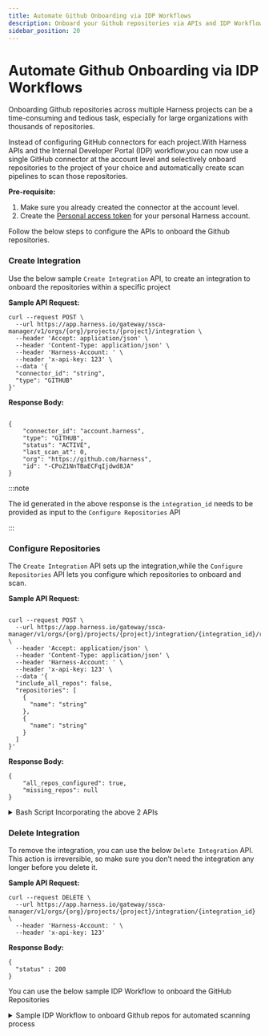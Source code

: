 ```yaml
---
title: Automate Github Onboarding via IDP Workflows
description: Onboard your Github repositories via APIs and IDP Workflows
sidebar_position: 20
---
```


# Automate Github Onboarding via IDP Workflows

Onboarding Github repositories across multiple Harness projects can be a time-consuming and tedious task, especially for large organizations with thousands of repositories.

Instead of configuring GitHub connectors for each project.With Harness APIs and the Internal Developer Portal (IDP) workflow.you can now use a single GitHub connector at the account level and selectively onboard repositories to the project of your choice and automatically create scan pipelines to scan those repositories.


**Pre-requisite:**

1) Make sure you already created the connector at the account level.
2) Create the [Personal access token](/docs/platform/automation/api/add-and-manage-api-keys.md) for your personal Harness account.

Follow the below steps to configure the APIs to onboard the Github repositories.

### Create Integration

Use the below sample `Create Integration` API, to create an integration to onboard the repositories within a specific project

**Sample API Request:**

```
curl --request POST \
  --url https://app.harness.io/gateway/ssca-manager/v1/orgs/{org}/projects/{project}/integration \
  --header 'Accept: application/json' \
  --header 'Content-Type: application/json' \
  --header 'Harness-Account: ' \
  --header 'x-api-key: 123' \
  --data '{
  "connector_id": "string",
  "type": "GITHUB"
}'

```

**Response Body:**

```

{
    "connector_id": "account.harness",
    "type": "GITHUB",
    "status": "ACTIVE",
    "last_scan_at": 0,
    "org": "https://github.com/harness",
    "id": "-CPoZ1NnTBaECFqIjdwd8JA"
}

```

:::note

The id generated in the above response is the `integration_id` needs to be provided as input to the `Configure Repositories` API

:::

### Configure Repositories

The `Create Integration` API sets up the integration,while the `Configure Repositories` API lets you configure which repositories to onboard and scan.

**Sample API Request:**

```

curl --request POST \
  --url https://app.harness.io/gateway/ssca-manager/v1/orgs/{org}/projects/{project}/integration/{integration_id}/repos \
  --header 'Accept: application/json' \
  --header 'Content-Type: application/json' \
  --header 'Harness-Account: ' \
  --header 'x-api-key: 123' \
  --data '{
  "include_all_repos": false,
  "repositories": [
    {
      "name": "string"
    },
    {
      "name": "string"
    }
  ]
}'

```

**Response Body:**

```
{
    "all_repos_configured": true,
    "missing_repos": null
}

```

<details>


<summary>Bash Script Incorporating the above 2 APIs </summary>

```

#!/bin/bash
org="{org}"
project="{project}"
account_id="{account_id}"
harness_api_key="{harness_api_key}"
connector_id="{connector_id}"
REPOS="{repo1,repo2...repox}

response=$(curl --silent --request POST \
--url "https://app.harness.io/v1/orgs/$org/projects/$project/integration" \
--header "Accept: application/json" \
--header "Content-Type: application/json" \
--header "harness-account: $account_id" \
--header "x-api-key: $harness_api_key" \
--data "{
\"connector_id\": \"$connector_id\",
\"type\": \"GITHUB\"
}")

integration_id=$(echo "$response" | jq -r '.id')
echo "Integration ID extracted: $integration_id"
# Convert the REPOS variable into an array using a comma as the delimiter
IFS=',' read -r -a repo_array <<< "$REPOS"
# Build the repositories JSON dynamically
REPO_JSON=""
for repo in "${repo_array[@]}"; do
REPO_JSON+="{\"name\": \"$repo\"},"
done

# Remove the trailing comma
REPO_JSON="${REPO_JSON%,}"
# API2: Configure repositories dynamically
curl "https://app.harness.io/v1/orgs/$org/projects/$project/integration/$integration_id/repos" \
--header "x-api-key: $harness_api_key" \

--header "content-type: application/json" \
--header "harness-account: $account_id" \
--data "{
\"include_all_repos\": false,
\"repositories\": [$REPO_JSON]
}"

```


</details>

### Delete Integration

To remove the integration, you can use the below `Delete Integration` API. This action is irreversible, so make sure you don’t need the integration any longer before you delete it.

**Sample API Request:**

```
curl --request DELETE \
  --url https://app.harness.io/gateway/ssca-manager/v1/orgs/{org}/projects/{project}/integration/{integration_id} \
  --header 'Harness-Account: ' \
  --header 'x-api-key: 123'

```

**Response Body:**

```
{
  "status" : 200
}

```
<!-- 
### Update Integration

If you need to update the repositories which are included in an existing integration, you can re-run the [Configure Repositories API](/docs/software-supply-chain-assurance/automate-github-onboarding-with-idp-workflows#configure-repositories) with the following options:

**Add new repositories:** Include the new repositories in the repositories array in a subsequent API call.

**Remove repositories:** Omit them from the repositories array and set include_all_repos to false.

**Include all repositories:** Set include_all_repos to true if you want to manage all repositories under the integration. -->


You can use the below sample IDP Workflow to onboard the GitHub Repositories

<details>

<summary> Sample IDP Workflow to onboard Github repos for automated scanning process </summary>
```
apiVersion: scaffolder.backstage.io/v1beta3
kind: Template
metadata:
  name: scs-rspm
  title: Onboard github repos for SCS RSPM
  description: A workflow to onboard github repos for automated scanning
  tags:
    - scs
    - github
    - compliance
spec:
  owner: dummy@harness.io
  type: service
  parameters:
    - title: Harness Org, Project and Github Repos
      required:
        - org_name
        - project_name
        - github_repo
      properties:
        org_name:
          title: Organization Identifier
          type: string
          description: Enter value of existing org identifier      
        project_name:
          title: Project Identifier
          type: string
          description: Enter value of existing project identifier     
        github_repo:
          title: Name of the GitHub repositories to be scanned
          type: string
          description: Enter Repo names comma seperated
    - title: Fetch Harness Token
      properties:
        # This field is hidden but needed to authenticate the request to trigger the pipeline
        token:
          title: Harness Token
          type: string
          ui:widget: password
          ui:field: HarnessAuthToken
  steps:
    - id: trigger
      name: Onboarding Github Repos and running RSPM scans
      action: trigger:harness-custom-pipeline
      input:
        url: "<+URL+>"
        inputset:
          project_name: ${{ parameters.project_name }}
          github_repo: ${{ parameters.github_repo }}
          org_name: ${{ parameters.org_name }}
        apikey: ${{ parameters.token }}
    # The final step is to register our new component in the catalog.


  output:
    links:
      - title: Pipeline Details
        url: ${{ steps.trigger.output.PipelineUrl }}


```

</details>
